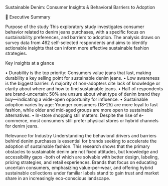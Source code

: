 Sustainable Denim: Consumer Insights & Behavioral Barriers to Adoption

📌 Executive Summary

Purpose of the study
This exploratory study investigates consumer behavior related to denim jeans purchases, with a specific focus on sustainability preferences, and barriers to adoption. The analysis draws on survey data from 462 self-selected respondents and aims to identify actionable insights that can inform more effective sustainable fashion strategies.

Key insights at a glance 
 
•	Durability is the top priority: Consumers value jeans that last, making durability a key selling point for sustainable denim jeans.
•	Low awareness is the biggest barrier: A majority of non-adopters cite lack of knowledge or clarity about where and how to find sustainable jeans.
•	Half of respondents are brand-uncertain: 50% are unsure about what type of denim brand they buy—indicating a wide-open opportunity for influence.
•	Sustainable adoption varies by age: Younger consumers (18–25) are more loyal to fast fashion, while older and mid-aged groups are more open to sustainable alternatives.
•	In-store shopping still matters: Despite the rise of e-commerce, most consumers still prefer physical stores or hybrid channels for denim jeans.

Relevance for Industry
Understanding the behavioral drivers and barriers behind denim purchases is essential for brands seeking to accelerate the adoption of sustainable fashion. This research shows that the primary obstacles to sustainable denim are not fixed attitudes, but knowledge and accessibility gaps -both of which are solvable with better design, labeling, pricing strategies, and retail experiences. Brands that focus on educating uncertain consumers, emphasizing value-per-wear, and offering hybrid sustainable collections under familiar labels stand to gain trust and market share in an increasingly eco-conscious landscape.
